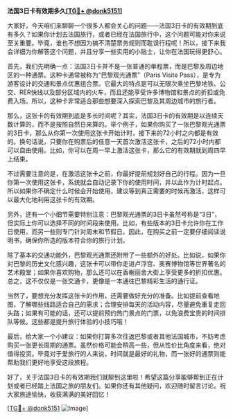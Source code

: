 **法国3日卡有效期多久[[TG💪+ @donk5151](https://t.me/s/donk5151)]**

大家好，今天咱们来聊聊一个很多人都会关心的问题——法国3日卡的有效期到底有多久？如果你计划去法国旅行，或者已经在法国旅行中，这个问题可能对你来说至关重要。毕竟，谁也不想因为搞不清楚票务规则而耽误行程呢！所以，接下来我会详细为你解答这个问题，并且分享一些实用的小贴士，让你在法国玩得更舒心。

首先，我们先明确一点：法国3日卡并不是一张普通的单程票，而是巴黎及周边地区的一种通票。这种卡通常被称为“巴黎观光通票”（Paris Visite Pass），是专为游客设计的交通和景点优惠组合票。它最大的特点是可以无限次乘坐巴黎地铁、公交、RER快线以及部分区域内的火车，而且还能享受许多博物馆和景点的折扣或免费入场。所以，这种卡非常适合那些想要深入探索巴黎及其周边城市的旅行者。

那么，这张卡的有效期到底是多长时间呢？其实，法国3日卡的有效期是以连续天数计算的，而不是按照自然日来算的。举个例子，如果你购买了一张巴黎观光通票的3日卡，那么从你第一次使用这张卡开始计时，接下来的72小时之内都是有效的。换句话说，只要你在购票后的任意一天首次激活这张卡，之后的72小时内都可以自由使用。比如，你可以在周一早上激活这张卡，那么它的有效期就到周四早上结束。

不过需要注意的是，在激活这张卡之前，你最好提前规划好自己的行程。因为一旦你第一次使用这张卡，系统就会自动记录下你的使用时间，并以此作为计时起点。所以如果你不确定什么时候会开始使用，建议等到真正需要的时候再激活，这样可以最大化地利用这张卡的有效期。

另外，还有一个小细节需要特别注意：巴黎观光通票的3日卡虽然号称是“3日”，但实际上你可以选择不同的时间段来使用。比如，有些版本的3日卡允许你在工作日使用，而另一些则专门针对周末和节假日。因此，在购买之前一定要仔细阅读说明书，确保你所选的版本符合你的旅行计划。

除了基本的交通功能外，巴黎观光通票还附带了一些额外的好处。比如说，如果你对巴黎的历史文化感兴趣，这张卡可以带你走进卢浮宫、奥赛博物馆等世界著名的艺术殿堂；如果你喜欢购物，那么还可以在香榭丽舍大街上享受更多的折扣优惠。总之，这不仅仅是一张交通卡，更像是一本通往巴黎精彩生活的通行证。

当然了，要想充分发挥这张卡的作用，还需要做好充分的准备。比如提前查看地图，了解哪些线路适合自己的需求；合理安排每天的活动内容，尽量避免重复走回头路；如果有可能的话，还可以提前预约热门景点的门票，以免浪费宝贵的时间排队等候。这些都是提升旅行体验的小技巧哦！

最后，给大家一个小建议：如果你打算多次往返巴黎或者其他法国城市，不妨考虑购买一张更长周期的通票。虽然价格可能会稍高一些，但从性价比角度来看，绝对值得投资。毕竟对于爱旅行的人来说，时间就是最好的礼物，而一张好的通票则能帮助我们更好地享受这段旅程。

好了，关于法国3日卡的有效期我们就聊到这里啦！希望这篇分享能够帮到正在计划或者已经踏上法国之旅的朋友们。如果你还有其他疑问，欢迎随时留言讨论。祝大家旅途愉快，收获满满的美好回忆！

[[TG💪+ @donk5151](https://t.me/s/donk5151) ![Image](https://i.postimg.cc/rwNCRYN7/Snipaste-2025-04-30-17-27-05.png)]